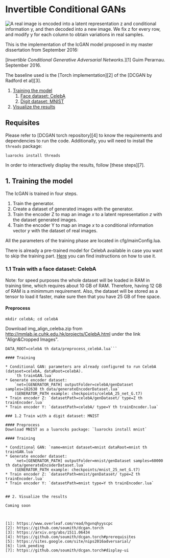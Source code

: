 Invertible Conditional GANs
===========================================

![A real image is encoded into a latent representation z and conditional information y, and then decoded into a new image. We fix z for every row, and modify y for each column to obtain variations in real samples.](https://raw.githubusercontent.com/Guim3/BcGAN/master/images/celeba_samples.png)

This is the implementation of the IcGAN model proposed in my master dissertation
from September 2016:

[*Invertible Conditional Generative Adversarial Networks.*][1] Guim Perarnau. September 2016.

The baseline used is the [Torch implementation][2] of the [DCGAN by Radford et al][3].

1. [Training the model](#1-training-the-model)
	1. [Face dataset: CelebA](#11-face-dataset-celeba)
	2. [Digit dataset: MNIST](#12-digit-dataset-mnist)
2. [Visualize the results](#2-visualize-the-results)
	

## Requisites

Please refer to [DCGAN torch repository][4] to know the requirements and dependencies to run the code.
Additionally, you will need to install the `threads` package: 

`luarocks install threads`

In order to interactively display the results, follow [these steps][7].

## 1. Training the model

The IcGAN is trained in four steps. 

1. Train the generator. 
2. Create a dataset of generated images with the generator. 
3. Train the encoder Z to map an image *x* to a latent representation *z* with the dataset generated images. 
4. Train the encoder Y to map an image *x* to a conditional information vector *y* with the dataset of real images.

All the parameters of the training phase are located in cfg/mainConfig.lua.

There is already a pre-trained model for CelebA available in case you want to skip the training part. [Here](#2-visualize-the-results) you can find instructions on how to use it.

### 1.1 Train with a face dataset: CelebA

Note: for speed purposes the whole dataset will be loaded in RAM in training time, which requires about 10 GB of RAM. Therefore, having 12 GB of RAM is a minimmum requirement. Also, the dataset will be stored as a tensor to load it faster, make sure then that you have 25 GB of free space.

#### Preprocess
`mkdir celebA; cd celebA`

Download img_align_celeba.zip from http://mmlab.ie.cuhk.edu.hk/projects/CelebA.html under the link "Align&Cropped Images".

```unzip img_align_celeba.zip; cd ..
DATA_ROOT=celebA th data/preprocess_celebA.lua```

#### Training

* Conditional GAN: parameters are already configured to run CelebA (dataset=celebA, dataRoot=celebA).
	`th trainGAN.lua`
* Generate encoder dataset: 
	`net=[GENERATOR_PATH] outputFolder=celebA/genDataset samples=182638 th data/generateEncoderDataset.lua`
	(GENERATOR_PATH example: checkpoints/celebA_25_net_G.t7)
* Train encoder Z: `datasetPath=celebA/genDataset/ type=Z th trainEncoder.lua`
* Train encoder Y: `datasetPath=celebA/ type=Y th trainEncoder.lua`

### 1.2 Train with a digit dataset: MNIST

#### Preprocess
Download MNIST as a luarocks package: `luarocks install mnist`

#### Training

* Conditional GAN: `name=mnist dataset=mnist dataRoot=mnist th trainGAN.lua`
* Generate encoder dataset: 
	`net=[GENERATOR_PATH] outputFolder=mnist/genDataset samples=60000 th data/generateEncoderDataset.lua`
	(GENERATOR_PATH example: checkpoints/mnist_25_net_G.t7)
* Train encoder Z: `datasetPath=mnist/genDataset/ type=Z th trainEncoder.lua`
* Train encoder Y: `datasetPath=mnist type=Y th trainEncoder.lua`


## 2. Visualize the results

Coming soon

    

[1]: https://www.overleaf.com/read/hgvnqhyyscpc
[2]: https://github.com/soumith/dcgan.torch
[3]: https://arxiv.org/abs/1511.06434
[4]: https://github.com/soumith/dcgan.torch#prerequisites 
[5]: https://sites.google.com/site/nips2016adversarial/
[6]: link_pending
[7]: https://github.com/soumith/dcgan.torch#display-ui
